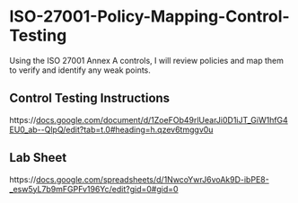 # ISO-27001-Policy-Mapping-Control-Testing
Using the ISO 27001 Annex A controls, I will review policies and map them to verify and identify any weak points.

## Control Testing Instructions 
https://[docs.google.com/document/d/1ZoeFOb49rlUearJi0D1iJT_GiW1hfG4EU0_ab--QlpQ/edit?tab=t.0#heading=h.qzev6tmggv0u](https://docs.google.com/document/d/1olRo_k0S71A7C2hBwZqxSp_2vHs1EJVHDJq5n6Xw-EE/edit?tab=t.0)
## Lab Sheet 
https://[docs.google.com/spreadsheets/d/1NwcoYwrJ6voAk9D-ibPE8-_esw5yL7b9mFGPFv196Yc/edit?gid=0#gid=0](https://docs.google.com/spreadsheets/d/1zyFZmSsmrfGXvnyAQVuElQLscS8CmxokwLu1FgtyTCI/edit?gid=0#gid=0)
